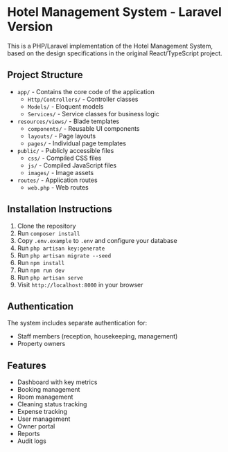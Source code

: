 
# Hotel Management System - Laravel Version

This is a PHP/Laravel implementation of the Hotel Management System, based on the design specifications in the original React/TypeScript project.

## Project Structure

- `app/` - Contains the core code of the application
  - `Http/Controllers/` - Controller classes
  - `Models/` - Eloquent models
  - `Services/` - Service classes for business logic
- `resources/views/` - Blade templates
  - `components/` - Reusable UI components
  - `layouts/` - Page layouts
  - `pages/` - Individual page templates
- `public/` - Publicly accessible files
  - `css/` - Compiled CSS files
  - `js/` - Compiled JavaScript files
  - `images/` - Image assets
- `routes/` - Application routes
  - `web.php` - Web routes

## Installation Instructions

1. Clone the repository
2. Run `composer install`
3. Copy `.env.example` to `.env` and configure your database
4. Run `php artisan key:generate`
5. Run `php artisan migrate --seed`
6. Run `npm install`
7. Run `npm run dev`
8. Run `php artisan serve`
9. Visit `http://localhost:8000` in your browser

## Authentication

The system includes separate authentication for:
- Staff members (reception, housekeeping, management)
- Property owners

## Features

- Dashboard with key metrics
- Booking management
- Room management
- Cleaning status tracking
- Expense tracking
- User management
- Owner portal
- Reports
- Audit logs

